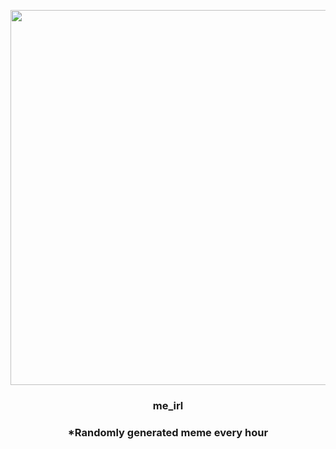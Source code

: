 <p align="center">
        <img src="https://i.redd.it/5byedb1ik6091.jpg" width="600" height="600">
        </p>
        <h3 align="center">me_irl</h3>
        <h3 align="center">*Randomly generated meme every hour</h3>
    